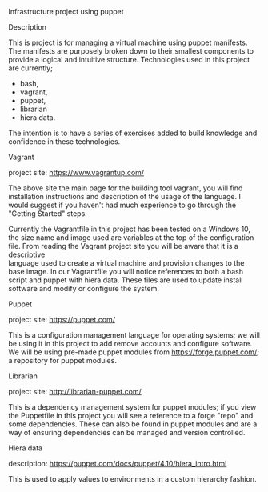 Infrastructure project using puppet

Description

This is project is for managing a virtual machine using puppet manifests. The manifests are purposely broken down to 
their smallest components to provide a logical and intuitive structure. Technologies used in this project are currently;
+ bash,
+ vagrant,
+ puppet,
+ librarian
+ hiera data.

The intention is to have a series of exercises added to build knowledge and confidence in these technologies. 

Vagrant  

project site: https://www.vagrantup.com/

The above site the main page for the building tool vagrant, you will find installation instructions and description of 
the usage of the language. I would suggest if you haven't had much experience to go through the "Getting Started" steps.

Currently the Vagrantfile in this project has been tested on a Windows 10, the size name and image used are variables at
the top of the configuration file. From reading the Vagrant project site you will be aware that it is a descriptive  
language used to create a virtual machine and provision changes to the base image. In our Vagrantfile you will notice
references to both a bash script and puppet with hiera data. These files are used to update install software and modify 
or configure the system. 

Puppet
   
project site: https://puppet.com/

This is a configuration management language for operating systems; we will be using it in this project to add remove 
accounts and configure software. We will be using pre-made puppet modules from <h>https://forge.puppet.com/</h>; 
a repository for puppet modules.

Librarian 

project site: http://librarian-puppet.com/
           
This is a dependency management system for puppet modules; if you view the Puppetfile in this project you will see a 
reference to a forge "repo" and some dependencies. These can also be found in puppet modules and are a way of ensuring 
dependencies can be managed and version controlled.

Hiera data

description: https://puppet.com/docs/puppet/4.10/hiera_intro.html

This is used to apply values to environments in a custom hierarchy fashion.  